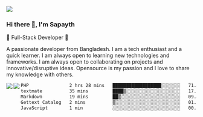 <!-- **sapayth/sapayth** is a ✨ _special_ ✨ repository because its `README.md` (this file) appears on your GitHub profile.

Here are some ideas to get you started:

- 🔭 I’m currently working on ...
- 🌱 I’m currently learning ...
- 👯 I’m looking to collaborate on ...
- 🤔 I’m looking for help with ...
- 💬 Ask me about ...
- 📫 How to reach me: ...
- 😄 Pronouns: ...
- ⚡ Fun fact: ...
-->
![](https://user-images.githubusercontent.com/74038190/226190894-18e959ba-d458-4a94-ac44-790190f2a947.gif)
### Hi there 👋, I'm Sapayth

🚀 Full-Stack Developer 🚀

A passionate developer from Bangladesh. I am a tech enthusiast and a quick learner. I am always open to learning new technologies and frameworks. I am always open to collaborating on projects and innovative/disruptive ideas. Opensource is my passion and I love to share my knowledge with others.

<div>
<a href="https://github.com/sapayth/github-readme-stats">
  <img align="left" src="https://github-readme-stats.vercel.app/api?username=sapayth&show_icons=true&count_private=true" />
</a>
<a href="https://github.com/sapayth/github-readme-stats">
  <img align="left" src="https://github-readme-stats.vercel.app/api/top-langs/?username=sapayth" />
</a>
</div>
<!--START_SECTION:waka-->

```txt
PHP               2 hrs 28 mins   ██████████████████░░░░░░░   71.48 %
textmate          35 mins         ████▒░░░░░░░░░░░░░░░░░░░░   17.13 %
Markdown          19 mins         ██▒░░░░░░░░░░░░░░░░░░░░░░   09.49 %
Gettext Catalog   2 mins          ▒░░░░░░░░░░░░░░░░░░░░░░░░   01.07 %
JavaScript        1 min           ░░░░░░░░░░░░░░░░░░░░░░░░░   00.52 %
```

<!--END_SECTION:waka-->
